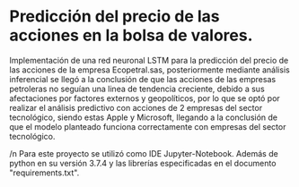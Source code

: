 # Predicción del precio de las acciones en la bolsa de valores.
Implementación de una red neuronal LSTM para la predicción del precio de las acciones de la empresa Ecopetral.sas, posteriormente mediante análisis inferencial se llegó a la conclusión de que las acciones de las empresas petroleras no seguían una linea de tendencia creciente, debido a sus afectaciones por factores externos y geopolíticos, por lo que se optó por realizar el análisis predictivo con acciones de 2 empresas del sector tecnológico, siendo estas Apple y Microsoft, llegando a la conclusión de que el modelo planteado funciona correctamente con empresas del sector tecnológico.

/n Para este proyecto se utilizó como IDE Jupyter-Notebook. Además de python en su versión 3.7.4 y las librerías especificadas en el documento "requirements.txt".

